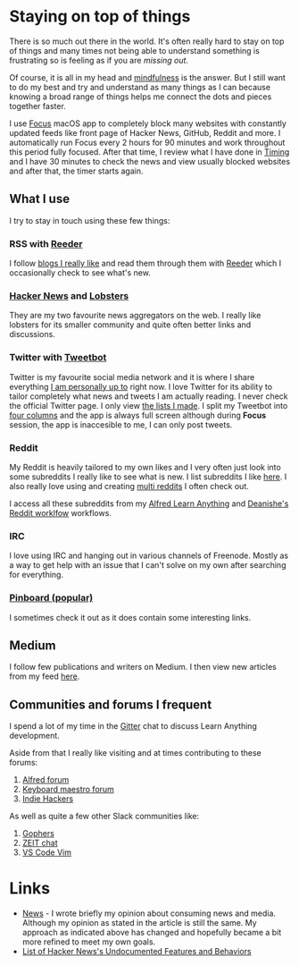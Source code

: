 # Staying on top of things
There is so much out there in the world. It's often really hard to stay on top of things and many times not being able to understand something is frustrating so is feeling as if you are _missing out_.

Of course, it is all in my head and [mindfulness](../mindfulness/mindfulness.md) is the answer. But I still want to do my best and try and understand as many things as I can because knowing a broad range of things helps me connect the dots and pieces together faster.

I use [Focus](https://heyfocus.com) macOS app to completely block many websites with constantly updated feeds like front page of Hacker News, GitHub, Reddit and more. I automatically run Focus every 2 hours for 90 minutes and work throughout this period fully focused. After that time, I review what I have done in [Timing](../macOS/apps/timing.md) and I have 30 minutes to check the news and view usually blocked websites and after that, the timer starts again.

## What I use
I try to stay in touch using these few things:

### RSS with [Reeder](../macOS/apps/reeder.md)
I follow [blogs I really like](blogs.md) and read them through them with [Reeder](../macOS/apps/reeder.md) which I occasionally check to see what's new.

### [Hacker News](https://hckrnews.com/) and [Lobsters](https://lobste.rs/)
They are my two favourite news aggregators on the web. I really like lobsters for its smaller community and quite often better links and discussions.

### Twitter with [Tweetbot](../macOS/apps/tweetbot.md)
Twitter is my favourite social media network and it is where I share everything [I am personally up to](https://twitter.com/nikitavoloboev) right now. I love Twitter for its ability to tailor completely what news and tweets I am actually reading. I never check the official Twitter page. I only view [the lists I made](https://twitter.com/nikitavoloboev/lists). I split my Tweetbot into [four columns](../macOS/apps/tweetbot.md) and the app is always full screen although during __Focus__ session, the app is inaccesible to me, I can only post tweets.

### Reddit
My Reddit is heavily tailored to my own likes and I very often just look into some subreddits I really like to see what is new. I list subreddits I like [here](https://github.com/learn-anything/reddit#readme). I also really love using and creating [multi reddits](https://github.com/learn-anything/reddit-multi) I often check out.

I access all these subreddits from my [Alfred Learn Anything](https://github.com/nikitavoloboev/alfred-my-mind) and [Deanishe's Reddit worklfow](https://github.com/deanishe/alfred-reddit) workflows.

### IRC
I love using IRC and hanging out in various channels of Freenode. Mostly as a way to get help with an issue that I can't solve on my own after searching for everything.

### [Pinboard (popular)](https://pinboard.in/popular/)
I sometimes check it out as it does contain some interesting links.

## Medium
I follow few publications and writers on Medium. I then view new articles from my feed [here](https://medium.com/stream/network).

## Communities and forums I frequent
I spend a lot of my time in the [Gitter](https://gitter.im/learn-anything/Lobby) chat to discuss Learn Anything development.

Aside from that I really like visiting and at times contributing to these forums:
1. [Alfred forum](https://www.alfredforum.com)
2. [Keyboard maestro forum](https://forum.keyboardmaestro.com/latest)
3. [Indie Hackers](https://www.indiehackers.com/)

As well as quite a few other Slack communities like:
1. [Gophers](https://invite.slack.golangbridge.org/)
2. [ZEIT chat](https://zeit.chat)
3. [VS Code Vim](https://vscodevim-slackin.azurewebsites.net/)

# Links
- [News](https://medium.com/@NikitaVoloboev) - I wrote briefly my opinion about consuming news and media. Although my opinion as stated in the article is still the same. My approach as indicated above has changed and hopefully became a bit more refined to meet my own goals.
- [List of Hacker News's Undocumented Features and Behaviors](https://github.com/minimaxir/hacker-news-undocumented)